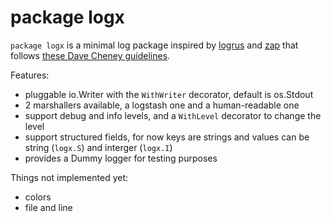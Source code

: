 # package logx

`package logx` is a minimal log package inspired by [logrus](https://github.com/Sirupsen/logrus) and [zap](https://github.com/uber-common/zap) that follows [these Dave Cheney guidelines](https://dave.cheney.net/2015/11/05/lets-talk-about-logging).

Features:

-  pluggable io.Writer with the `WithWriter` decorator, default is os.Stdout
-  2 marshallers available, a logstash one and a human-readable one
-  support debug and info levels, and a `WithLevel` decorator to change the level
-  support structured fields, for now keys are strings and values can be string (`logx.S`) and interger (`logx.I`)
-  provides a Dummy logger for testing purposes

Things not implemented yet:

- colors
- file and line
